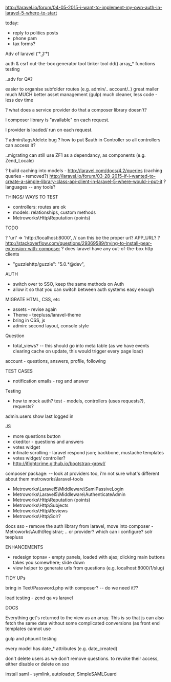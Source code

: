 http://laravel.io/forum/04-05-2015-i-want-to-implement-my-own-auth-in-laravel-5-where-to-start

today:
- reply to politics posts
- phone pam
- tax forms?





Adv of laravel ( ͡° ͜ʖ ͡°)

auth & csrf out-the-box
generator tool
tinker tool
dd()
array_* functions
testing


..adv for QA?

easier to organise subfolder routes (e.g. admin/.. account/..)
great mailer
much MUCH better asset management (gulp)
much cleaner, less code - less dev time




? what does a service provider do that a composer library doesn't?

I composer library is "available" on each request. 

I provider is loaded/ run on each request.



? admin/tags/delete bug
? how to put $auth in Controller so all controllers can access it?

..migrating
can still use ZF1 as a dependancy, as components (e.g. Zend_Locale)


? build caching into models - http://laravel.com/docs/4.2/queries (caching queries - removed?)
http://laravel.io/forum/03-28-2015-if-i-wanted-to-create-a-simple-library-class-api-client-in-laravel-5-where-would-i-put-it
? languages -- any tools?



THINGS/ WAYS TO TEST
- controllers: routes are ok
- models: relationships, custom methods
- Metroworks\Http\Reputation (points)












TODO

? 'url' => 'http://localhost:8000', // can this be the proper url? APP_URL?
? http://stackoverflow.com/questions/29369589/trying-to-install-pear-extension-with-composer
? does laravel have any out-of-the-box http clients
- "guzzlehttp/guzzle": "5.0.*@dev",







AUTH
- switch over to SSO, keep the same methods on Auth
- allow it so that you can switch between auth systems easy enough



MIGRATE HTML, CSS, etc
- assets - revise again
- Theme - teepluss/laravel-theme
- bring in CSS, js
- admin: second layout, console style


Question
- total_views? -- this should go into meta table (as we have events clearing cache on update, this would trigger every page load)

account - questions, answers, profile, following



TEST CASES
- notification emails - reg and answer


Testing
- how to mock auth?
test - models, controllers (uses requests?), requests?


admin.users.show last logged in

JS
- more questions button
- ckeditor - questions and answers
- votes widget
- infinate scrolling - laravel respond json; backbone, mustache templates
- votes widget/ controller?
- http://ifightcrime.github.io/bootstrap-growl/

composer package: -- look at providers too, i'm not sure what's different about them
metroworks\laravel-tools
- Metroworks\Laravel5\Middleware\SamlPassiveLogin
- Metroworks\Laravel5\Middleware\AuthenticateAdmin
- Metroworks\Http\Reputation (points)
- Metroworks\Http\Subjects
- Metroworks\Http\Reviews
- Metroworks\Http\Solr?






docs
sso - remove the auth library from laravel, move into composer - Metroworks\Auth\Registrar;
.. or provider? which can i configure?
solr
teepluss


ENHANCEMENTS
- redesign topnav - empty panels, loaded with ajax; clicking main buttons takes you somewhere; slide down
- view helper to generate urls from questions (e.g. localhost:8000/1/slug)






TIDY UPs

bring in Text/Password.php with composer? -- do we need it??







load testing - zend qa vs laravel


DOCS

Everything get's returned to the view as an array. This is so that js can also fetch the same data without some complicated conversions (as front end templates cannot use 

gulp and phpunit testing

every model has date_* attributes (e.g. date_created)

don't delete users as we don't remove questions. to revoke their access, either disable or delete on sso

install saml - symlink, autoloader, SimpleSAMLGuard